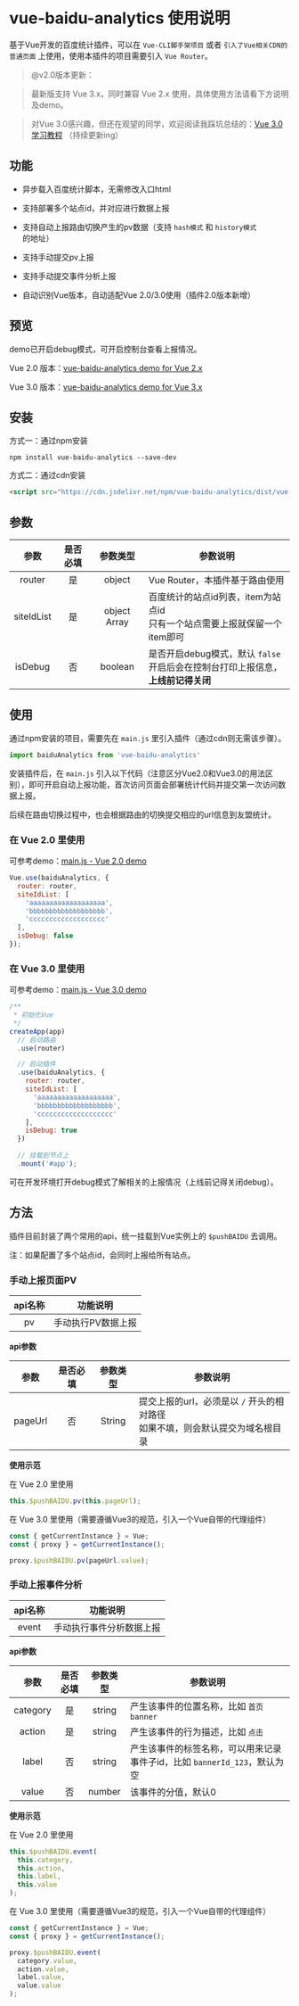 vue-baidu-analytics 使用说明
===

基于Vue开发的百度统计插件，可以在 `Vue-CLI脚手架项目` 或者 `引入了Vue相关CDN的普通页面` 上使用，使用本插件的项目需要引入 `Vue Router`。

> @v2.0版本更新：

> 最新版支持 Vue 3.x，同时兼容 Vue 2.x 使用，具体使用方法请看下方说明及demo。

> 对Vue 3.0感兴趣，但还在观望的同学，欢迎阅读我踩坑总结的：[Vue 3.0 学习教程](https://vue3.chengpeiquan.com/) （持续更新ing）

## 功能

* 异步载入百度统计脚本，无需修改入口html

* 支持部署多个站点id，并对应进行数据上报

* 支持自动上报路由切换产生的pv数据（支持 `hash模式` 和 `history模式` 的地址）

* 支持手动提交pv上报

* 支持手动提交事件分析上报

* 自动识别Vue版本，自动适配Vue 2.0/3.0使用（插件2.0版本新增）

## 预览

demo已开启debug模式，可开启控制台查看上报情况。

Vue 2.0 版本：[vue-baidu-analytics demo for Vue 2.x](https://chengpeiquan.github.io/vue-baidu-analytics/demo/vue2.html "vue-baidu-analytics demo for Vue 2.x")

Vue 3.0 版本：[vue-baidu-analytics demo for Vue 3.x](https://chengpeiquan.github.io/vue-baidu-analytics/demo/vue3.html "vue-baidu-analytics demo for Vue 3.x")

## 安装

方式一：通过npm安装

```
npm install vue-baidu-analytics --save-dev
```

方式二：通过cdn安装

```html
<script src="https://cdn.jsdelivr.net/npm/vue-baidu-analytics/dist/vue-baidu-analytics.min.js"></script>
```

## 参数

参数|是否必填|参数类型|参数说明
:-:|:-:|:-:|-
router|是|object|Vue Router，本插件基于路由使用
siteIdList|是|object Array|百度统计的站点id列表，item为站点id<br>只有一个站点需要上报就保留一个item即可
isDebug|否|boolean|是否开启debug模式，默认 `false`<br>开启后会在控制台打印上报信息，**上线前记得关闭**

## 使用

通过npm安装的项目，需要先在 `main.js` 里引入插件（通过cdn则无需该步骤）。

```js
import baiduAnalytics from 'vue-baidu-analytics'
```

安装插件后，在 `main.js` 引入以下代码（注意区分Vue2.0和Vue3.0的用法区别），即可开启自动上报功能，首次访问页面会部署统计代码并提交第一次访问数据上报。

后续在路由切换过程中，也会根据路由的切换提交相应的url信息到友盟统计。

### 在 Vue 2.0 里使用

可参考demo：[main.js - Vue 2.0 demo](https://chengpeiquan.github.io/vue-baidu-analytics/demo/js/main-for-vue2.js)

```js
Vue.use(baiduAnalytics, {
  router: router,
  siteIdList: [
    'aaaaaaaaaaaaaaaaaaa',
    'bbbbbbbbbbbbbbbbbbb',
    'ccccccccccccccccccc'
  ],
  isDebug: false
});
```

### 在 Vue 3.0 里使用

可参考demo：[main.js - Vue 3.0 demo](https://chengpeiquan.github.io/vue-baidu-analytics/demo/js/main-for-vue3.js)

```js
/** 
 * 初始化Vue
 */
createApp(app)
  // 启动路由
  .use(router)

  // 启动插件
  .use(baiduAnalytics, {
    router: router,
    siteIdList: [
      'aaaaaaaaaaaaaaaaaaa',
      'bbbbbbbbbbbbbbbbbbb',
      'ccccccccccccccccccc'
    ],
    isDebug: true
  })
  
  // 挂载到节点上
  .mount('#app');
```

可在开发环境打开debug模式了解相关的上报情况（上线前记得关闭debug）。

## 方法

插件目前封装了两个常用的api，统一挂载到Vue实例上的 `$pushBAIDU` 去调用。

注：如果配置了多个站点id，会同时上报给所有站点。

### 手动上报页面PV

api名称|功能说明
:-:|-
pv|手动执行PV数据上报

**api参数**

参数|是否必填|参数类型|参数说明
:-:|:-:|:-:|-
pageUrl|否|String|提交上报的url，必须是以 `/` 开头的相对路径<br>如果不填，则会默认提交为域名根目录

**使用示范**

在 Vue 2.0 里使用

```js
this.$pushBAIDU.pv(this.pageUrl);
```

在 Vue 3.0 里使用（需要遵循Vue3的规范，引入一个Vue自带的代理组件）

```js
const { getCurrentInstance } = Vue;
const { proxy } = getCurrentInstance();

proxy.$pushBAIDU.pv(pageUrl.value);
```

### 手动上报事件分析

api名称|功能说明
:-:|-
event|手动执行事件分析数据上报

**api参数**

参数|是否必填|参数类型|参数说明
:-:|:-:|:-:|-
category|是|string|产生该事件的位置名称，比如 `首页banner`
action|是|string|产生该事件的行为描述，比如 `点击`
label|否|string|产生该事件的标签名称，可以用来记录事件子id，比如 `bannerId_123`，默认为空
value|否|number|该事件的分值，默认0

**使用示范**

在 Vue 2.0 里使用

```js
this.$pushBAIDU.event(
  this.category,
  this.action,
  this.label,
  this.value
);
```

在 Vue 3.0 里使用（需要遵循Vue3的规范，引入一个Vue自带的代理组件）

```js
const { getCurrentInstance } = Vue;
const { proxy } = getCurrentInstance();

proxy.$pushBAIDU.event(
  category.value,
  action.value,
  label.value,
  value.value
);
```